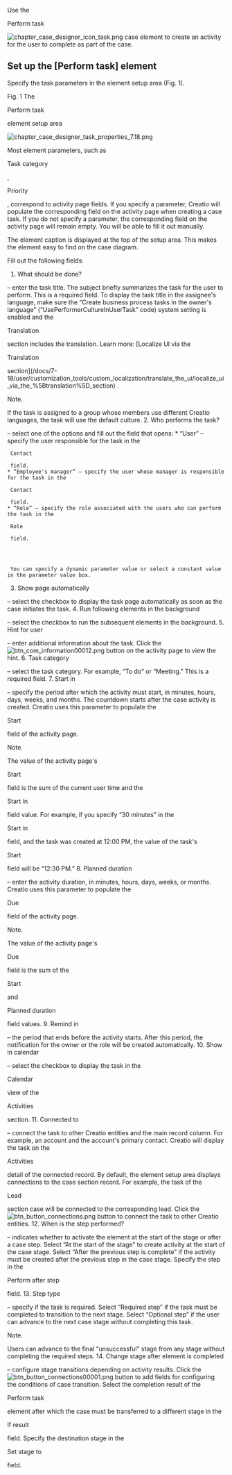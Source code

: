 


 Use the
 
 Perform task
 
![chapter_case_designer_icon_task.png](/guides/sites/en/files/documentation/user/en/bpms/BPMonlineHelp/chapter_case_elements/chapter_case_designer_icon_task.png)
 case element to create an activity for the user to complete as part of the case.
 



 Set up the [Perform task] element
-----------------------------------



 Specify the task parameters in the element setup area (Fig. 1).
 




 Fig. 1 The
 
 Perform task
 
 element setup area
 

![chapter_case_designer_task_properties_7.18.png](/docs/sites/en/files/images/BPM_Tools/dcm_elements/chapter_case_designer_task_properties_7.18.png)



 Most element parameters, such as
 
 Task category
 
 ,
 
 Priority
 
 , correspond to activity page fields. If you specify a parameter, Creatio will populate the corresponding field on the activity page when creating a case task. If you do not specify a parameter, the corresponding field on the activity page will remain empty. You will be able to fill it out manually.
 



 The element caption is displayed at the top of the setup area. This makes the element easy to find on the case diagram.
 



 Fill out the following fields:
 


1. What should be done?
 
 – enter the task title. The subject briefly summarizes the task for the user to perform. This is a required field. To display the task title in the assignee's language, make sure the “Create business process tasks in the owner's language” (“UsePerformerCultureInUserTask” code) system setting is enabled and the
 
 Translation
 
 section includes the translation. Learn more:
 [Localize UI via the
 
 Translation
 
 section](/docs/7-18/user/customization_tools/custom_localization/translate_the_ui/localize_ui_via_the_%5Btranslation%5D_section) 
 .
 





 Note.
 
 If the task is assigned to a group whose members use different Creatio languages, the task will use the default culture.
2. Who performs the task?
 
 – select one of the options and fill out the field that opens:
	* “User” – specify the user responsible for the task in the
	 
	 Contact
	 
	 field.
	* “Employee's manager” – specify the user whose manager is responsible for the task in the
	 
	 Contact
	 
	 field.
	* “Role” – specify the role associated with the users who can perform the task in the
	 
	 Role
	 
	 field.
	 
	
	
	
	 You can specify a dynamic parameter value or select a constant value in the parameter value box.
3. Show page automatically
 
 – select the checkbox to display the task page automatically as soon as the case initiates the task.
4. Run following elements in the background
 
 – select the checkbox to run the subsequent elements in the background.
5. Hint for user
 
 – enter additional information about the task. Click the
 ![btn_com_information00012.png](/docs/sites/en/files/images/BPM_Tools/dcm_elements/btn_com_information00012.png)
 button on the activity page to view the hint.
6. Task category
 
 – select the task category. For example, “To do” or “Meeting.” This is a required field.
7. Start in
 
 – specify the period after which the activity must start, in minutes, hours, days, weeks, and months. The countdown starts after the case activity is created. Creatio uses this parameter to populate the
 
 Start
 
 field of the activity page.
 


 Note.
 
 The value of the activity page's
 
 Start
 
 field is the sum of the current user time and the
 
 Start in
 
 field value. For example, if you specify “30 minutes” in the
 
 Start in
 
 field, and the task was created at 12:00 PM, the value of the task's
 
 Start
 
 field will be “12:30 PM.”
8. Planned duration
 
 – enter the activity duration, in minutes, hours, days, weeks, or months. Creatio uses this parameter to populate the
 
 Due
 
 field of the activity page.
 


 Note.
 
 The value of the activity page's
 
 Due
 
 field is the sum of the
 
 Start
 
 and
 
 Planned duration
 
 field values.
9. Remind in
 
 – the period that ends before the activity starts. After this period, the notification for the owner or the role will be created automatically.
10. Show in calendar
 
 – select the checkbox to display the task in the
 
 Calendar
 
 view of the
 
 Activities
 
 section.
11. Connected to
 
 – connect the task to other Creatio entities and the main record column. For example, an account and the account's primary contact. Creatio will display the task on the
 
 Activities
 
 detail of the connected record. By default, the element setup area displays connections to the case section record. For example, the task of the
 
 Lead
 
 section case will be connected to the corresponding lead. Click the
 ![btn_button_connections.png](/guides/sites/en/files/documentation/user/en/bpms/BPMonlineHelp/chapter_case_elements/btn_button_connections.png)
 button to connect the task to other Creatio entities.
12. When is the step performed?
 
 – indicates whether to activate the element at the start of the stage or after a case step. Select “At the start of the stage” to create activity at the start of the case stage. Select “After the previous step is complete” if the activity must be created after the previous step in the case stage. Specify the step in the
 
 Perform after step
 
 field.
13. Step type
 
 – specify if the task is required. Select “Required step” if the task must be completed to transition to the next stage. Select “Optional step” if the user can advance to the next case stage without completing this task.
 


 Note.
 
 Users can advance to the final “unsuccessful” stage from any stage without completing the required steps.
14. Change stage after element is completed
 
 – configure stage transitions depending on activity results. Click the
 ![btn_button_connections00001.png](/guides/sites/en/files/documentation/user/en/bpms/BPMonlineHelp/chapter_case_elements/btn_button_connections00001.png)
 button to add fields for configuring the conditions of case transition. Select the completion result of the
 
 Perform task
 
 element after which the case must be transferred to a different stage in the
 
 If result
 
 field. Specify the destination stage in the
 
 Set stage to
 
 field.




